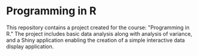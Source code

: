 
# Programming in R

This repository contains a project created for the course: "Programming in R." The project includes basic data analysis along with analysis of variance, and a Shiny application enabling the creation of a simple interactive data display application.
